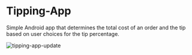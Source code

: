 # Tipping-App
Simple Android app that determines the total cost of an order and the tip based on user choices for the tip percentage.


![tipping-app-update](https://user-images.githubusercontent.com/64051575/141002215-136444b6-5e58-4160-9505-2df1f0fda4c2.png)

